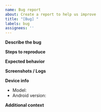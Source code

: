 ```yaml
---
name: Bug report
about: Create a report to help us improve
title: "[Bug] "
labels: bug
assignees: ''
---
```


**Describe the bug**

**Steps to reproduce**

**Expected behavior**

**Screenshots / Logs**

**Device info**
- Model:
- Android version:

**Additional context**
